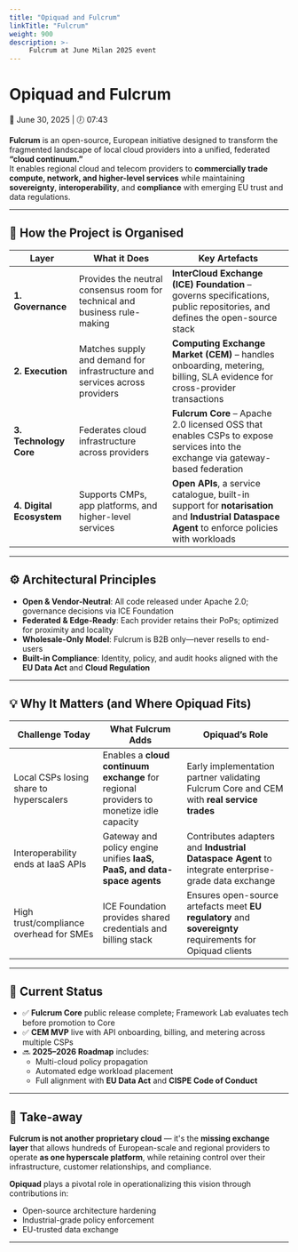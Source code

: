 ```yaml
---
title: "Opiquad and Fulcrum"
linkTitle: "Fulcrum"
weight: 900
description: >-
     Fulcrum at June Milan 2025 event
---
```

# Opiquad and Fulcrum  
📅 June 30, 2025 | 🕖 07:43  

**Fulcrum** is an open-source, European initiative designed to transform the fragmented landscape of local cloud providers into a unified, federated **“cloud continuum.”**  
It enables regional cloud and telecom providers to **commercially trade compute, network, and higher-level services** while maintaining **sovereignty**, **interoperability**, and **compliance** with emerging EU trust and data regulations.

---

## 🔧 How the Project is Organised

| **Layer**              | **What it Does**                                                                                   | **Key Artefacts**                                                                                                                                         |
|------------------------|----------------------------------------------------------------------------------------------------|-----------------------------------------------------------------------------------------------------------------------------------------------------------|
| **1. Governance**      | Provides the neutral consensus room for technical and business rule-making                         | **InterCloud Exchange (ICE) Foundation** – governs specifications, public repositories, and defines the open-source stack                                |
| **2. Execution**       | Matches supply and demand for infrastructure and services across providers                         | **Computing Exchange Market (CEM)** – handles onboarding, metering, billing, SLA evidence for cross-provider transactions                                |
| **3. Technology Core** | Federates cloud infrastructure across providers                                                    | **Fulcrum Core** – Apache 2.0 licensed OSS that enables CSPs to expose services into the exchange via gateway-based federation                           |
| **4. Digital Ecosystem** | Supports CMPs, app platforms, and higher-level services                                            | **Open APIs**, a service catalogue, built-in support for **notarisation** and **Industrial Dataspace Agent** to enforce policies with workloads          |

---

## ⚙️ Architectural Principles

- **Open & Vendor-Neutral**: All code released under Apache 2.0; governance decisions via ICE Foundation  
- **Federated & Edge-Ready**: Each provider retains their PoPs; optimized for proximity and locality  
- **Wholesale-Only Model**: Fulcrum is B2B only—never resells to end-users  
- **Built-in Compliance**: Identity, policy, and audit hooks aligned with the **EU Data Act** and **Cloud Regulation**

---

## 💡 Why It Matters (and Where Opiquad Fits)

| **Challenge Today**                         | **What Fulcrum Adds**                                                                 | **Opiquad’s Role**                                                                                       |
|--------------------------------------------|----------------------------------------------------------------------------------------|-----------------------------------------------------------------------------------------------------------|
| Local CSPs losing share to hyperscalers    | Enables a **cloud continuum exchange** for regional providers to monetize idle capacity | Early implementation partner validating Fulcrum Core and CEM with **real service trades**                |
| Interoperability ends at IaaS APIs         | Gateway and policy engine unifies **IaaS, PaaS, and data-space agents**                | Contributes adapters and **Industrial Dataspace Agent** to integrate enterprise-grade data exchange       |
| High trust/compliance overhead for SMEs    | ICE Foundation provides shared credentials and billing stack                           | Ensures open-source artefacts meet **EU regulatory** and **sovereignty** requirements for Opiquad clients |

---

## 🚦 Current Status

- ✅ **Fulcrum Core** public release complete; Framework Lab evaluates tech before promotion to Core  
- ✅ **CEM MVP** live with API onboarding, billing, and metering across multiple CSPs  
- 🔜 **2025–2026 Roadmap** includes:
  - Multi-cloud policy propagation  
  - Automated edge workload placement  
  - Full alignment with **EU Data Act** and **CISPE Code of Conduct**

---

## 🧭 Take-away

**Fulcrum is not another proprietary cloud** — it's the **missing exchange layer** that allows hundreds of European-scale and regional providers to operate **as one hyperscale platform**, while retaining control over their infrastructure, customer relationships, and compliance.  

**Opiquad** plays a pivotal role in operationalizing this vision through contributions in:
- Open-source architecture hardening  
- Industrial-grade policy enforcement  
- EU-trusted data exchange

---
